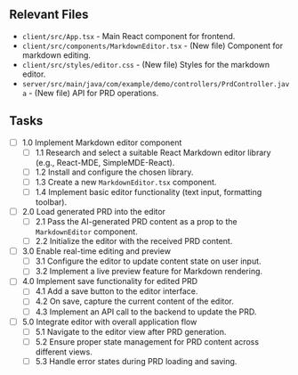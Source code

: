 ## Relevant Files

- `client/src/App.tsx` - Main React component for frontend.
- `client/src/components/MarkdownEditor.tsx` - (New file) Component for markdown editing.
- `client/src/styles/editor.css` - (New file) Styles for the markdown editor.
- `server/src/main/java/com/example/demo/controllers/PrdController.java` - (New file) API for PRD operations.

## Tasks

- [ ] 1.0 Implement Markdown editor component
  - [ ] 1.1 Research and select a suitable React Markdown editor library (e.g., React-MDE, SimpleMDE-React).
  - [ ] 1.2 Install and configure the chosen library.
  - [ ] 1.3 Create a new `MarkdownEditor.tsx` component.
  - [ ] 1.4 Implement basic editor functionality (text input, formatting toolbar).
- [ ] 2.0 Load generated PRD into the editor
  - [ ] 2.1 Pass the AI-generated PRD content as a prop to the `MarkdownEditor` component.
  - [ ] 2.2 Initialize the editor with the received PRD content.
- [ ] 3.0 Enable real-time editing and preview
  - [ ] 3.1 Configure the editor to update content state on user input.
  - [ ] 3.2 Implement a live preview feature for Markdown rendering.
- [ ] 4.0 Implement save functionality for edited PRD
  - [ ] 4.1 Add a save button to the editor interface.
  - [ ] 4.2 On save, capture the current content of the editor.
  - [ ] 4.3 Implement an API call to the backend to update the PRD.
- [ ] 5.0 Integrate editor with overall application flow
  - [ ] 5.1 Navigate to the editor view after PRD generation.
  - [ ] 5.2 Ensure proper state management for PRD content across different views.
  - [ ] 5.3 Handle error states during PRD loading and saving.
